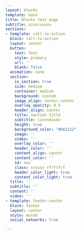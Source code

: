 ```yaml
---
layout: blocks
template: base
title: Blocks test page
subtitle: xzvxcvxvxv
sections:
- template: call-to-action
  block: call-to-action
  layout: center
  button:
    text: Text
    style: primary
    url: ''
    blank: false
  animation: none
  section:
    is_section: true
    size: medium
    container: medium
    background: custom
    image_align: center-center
    overlay_opacity: 0.5
    header_align: center
    title: section title
    subtitle: czzvsdvsdv
    height: true
    background_color: "#DA2222"
    image: ''
    video: ''
    overlay_color: ''
    header_color: ''
    content_align: center
    content_color: ''
    id: xxx
    class: ssssss rfrfrfrf
    header_color_light: true
    content_color_light: true
  title: ''
  subtitle: ''
  content: ''
  video: ''
- template: footer-center
  block: footer
  layout: center
  style: muted
  social_networks: true

---
```

